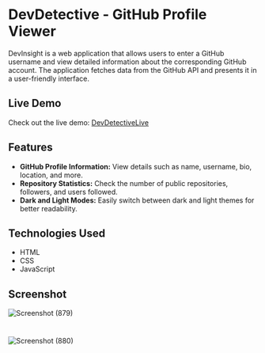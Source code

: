 # DevDetective - GitHub Profile Viewer

DevInsight is a web application that allows users to enter a GitHub username and view detailed information about the corresponding GitHub account. The application fetches data from the GitHub API and presents it in a user-friendly interface.

## Live Demo

Check out the live demo: [DevDetectiveLive](https://reliable-crostata-3dde22.netlify.app)

## Features

- **GitHub Profile Information:** View details such as name, username, bio, location, and more.
- **Repository Statistics:** Check the number of public repositories, followers, and users followed.
- **Dark and Light Modes:** Easily switch between dark and light themes for better readability.

## Technologies Used

- HTML
- CSS
- JavaScript

## Screenshot

![Screenshot (879)](https://github.com/raza-m01/Dev-info/assets/113848902/7f0a911e-2fe5-44d5-93b8-9ab9e6e26828)

#

![Screenshot (880)](https://github.com/raza-m01/Dev-info/assets/113848902/81c20ccd-139b-4610-bdbe-5e4d627756e1)

